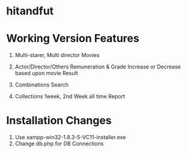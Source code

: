 # hitandfut
Working Version Features
=========================================================
1. Multi-starer, Multi director Movies

2. Actor/Director/Others Remuneration & Grade Increase or Decrease based upon movie Result

3. Combinations Search

4. Collections 1week, 2nd Week all time Report

Installation Changes
======================================
1. Use xampp-win32-1.8.3-5-VC11-installer.exe
2. Change db.php for DB Connections 




